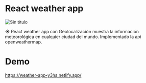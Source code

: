 # React weather app

![Sin título](https://user-images.githubusercontent.com/25351982/138604309-c0b84c80-a50c-48a2-b8c6-7ccfd60a8c32.png)



☀️ React weather app con Geolocalización muestra la información meteorológica en cualquier ciudad del mundo. Implementado la api openweathermap.

# Demo 
https://weather-app-y3hs.netlify.app/
